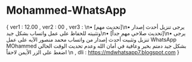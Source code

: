 # Mohammed-WhatsApp
{ ver1 : 12.00 ,  ver2 : 00 ,  ver3 : \n• [تحديث مهم]\n• يرجى تنزيل أحدث إصدار وتثبيته للحفاظ على عمل واتساب بشكل جيد\n• [تحديث صلاحي مهم جداً]\n• يرجى تنزيل وتثبيت أحدث إصدار من واتساب محمد منصور الآيه على عمل WhatsApp MOhammed بشكل جيد دمتم بخير وعافية في أمان الله وعدم تحديث الوقت الحالي اضغط على الزر الأيمن لاحقاً \n  ,  dli : https://mdwhatsapp7.blogspot.com }

